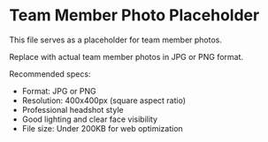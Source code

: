# Team Member Photo Placeholder

This file serves as a placeholder for team member photos.

Replace with actual team member photos in JPG or PNG format.

Recommended specs:

- Format: JPG or PNG
- Resolution: 400x400px (square aspect ratio)
- Professional headshot style
- Good lighting and clear face visibility
- File size: Under 200KB for web optimization
